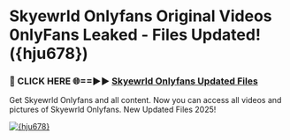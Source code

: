 # Skyewrld Onlyfans Original Videos 0nlyFans Leaked - Files Updated! ({hju678})

<h3>🔴 CLICK HERE 🌐==►► <a href="https://tinyurl.com/ms9xzufz" rel="nofollow">Skyewrld Onlyfans Updated Files</a></h3>

Get Skyewrld Onlyfans and all content. Now you can access all videos and pictures of Skyewrld Onlyfans. New Updated Files 2025!

[![{hju678}](https://i.imgur.com/PQ7UWWw.gif)](https://tinyurl.com/ms9xzufz)